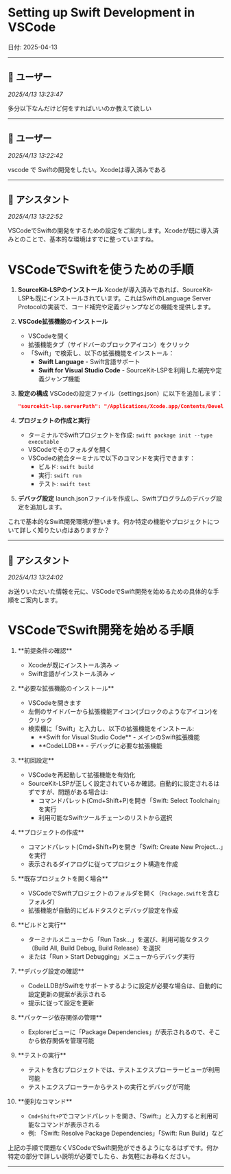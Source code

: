 # Setting up Swift Development in VSCode

日付: 2025-04-13

---

## 👤 ユーザー
*2025/4/13 13:23:47*

多分以下なんだけど何をすればいいのか教えて欲しい

---

## 👤 ユーザー
*2025/4/13 13:22:42*

vscode で Swiftの開発をしたい。Xcodeは導入済みである

---

## 🤖 アシスタント
*2025/4/13 13:22:52*

VSCodeでSwiftの開発をするための設定をご案内します。Xcodeが既に導入済みとのことで、基本的な環境はすでに整っていますね。

# VSCodeでSwiftを使うための手順

1. **SourceKit-LSPのインストール**
   Xcodeが導入済みであれば、SourceKit-LSPも既にインストールされています。これはSwiftのLanguage Server Protocolの実装で、コード補完や定義ジャンプなどの機能を提供します。

2. **VSCode拡張機能のインストール**
   - VSCodeを開く
   - 拡張機能タブ（サイドバーのブロックアイコン）をクリック
   - 「Swift」で検索し、以下の拡張機能をインストール：
     - **Swift Language** - Swift言語サポート
     - **Swift for Visual Studio Code** - SourceKit-LSPを利用した補完や定義ジャンプ機能

3. **設定の構成**
   VSCodeの設定ファイル（settings.json）に以下を追加します：
   ```json
   "sourcekit-lsp.serverPath": "/Applications/Xcode.app/Contents/Developer/Toolchains/XcodeDefault.xctoolchain/usr/bin/sourcekit-lsp"
   ```

4. **プロジェクトの作成と実行**
   - ターミナルでSwiftプロジェクトを作成: `swift package init --type executable`
   - VSCodeでそのフォルダを開く
   - VSCodeの統合ターミナルで以下のコマンドを実行できます：
     - ビルド: `swift build`
     - 実行: `swift run`
     - テスト: `swift test`

5. **デバッグ設定**
   launch.jsonファイルを作成し、Swiftプログラムのデバッグ設定を追加します。

これで基本的なSwift開発環境が整います。何か特定の機能やプロジェクトについて詳しく知りたい点はありますか？

---

## 🤖 アシスタント
*2025/4/13 13:24:02*

お送りいただいた情報を元に、VSCodeでSwift開発を始めるための具体的な手順をご案内します。

# VSCodeでSwift開発を始める手順

1. \*\*前提条件の確認\*\*
   - Xcodeが既にインストール済み ✓
   - Swift言語がインストール済み ✓

2. \*\*必要な拡張機能のインストール\*\*
   - VSCodeを開きます
   - 左側のサイドバーから拡張機能アイコン(ブロックのようなアイコン)をクリック
   - 検索欄に「Swift」と入力し、以下の拡張機能をインストール:
     - \*\*Swift for Visual Studio Code\*\* - メインのSwift拡張機能
     - \*\*CodeLLDB\*\* - デバッグに必要な拡張機能

3. \*\*初回設定\*\*
   - VSCodeを再起動して拡張機能を有効化
   - SourceKit-LSPが正しく設定されているか確認。自動的に設定されるはずですが、問題がある場合は:
     - コマンドパレット(Cmd+Shift+P)を開き「Swift: Select Toolchain」を実行
     - 利用可能なSwiftツールチェーンのリストから選択

4. \*\*プロジェクトの作成\*\*
   - コマンドパレット(Cmd+Shift+P)を開き「Swift: Create New Project...」を実行
   - 表示されるダイアログに従ってプロジェクト構造を作成

5. \*\*既存プロジェクトを開く場合\*\*
   - VSCodeでSwiftプロジェクトのフォルダを開く（`Package.swift`を含むフォルダ）
   - 拡張機能が自動的にビルドタスクとデバッグ設定を作成

6. \*\*ビルドと実行\*\*
   - ターミナルメニューから「Run Task...」を選び、利用可能なタスク（Build All, Build Debug, Build Release）を選択
   - または「Run &gt; Start Debugging」メニューからデバッグ実行

7. \*\*デバッグ設定の確認\*\*
   - CodeLLDBがSwiftをサポートするように設定が必要な場合は、自動的に設定更新の提案が表示される
   - 提示に従って設定を更新

8. \*\*パッケージ依存関係の管理\*\*
   - Explorerビューに「Package Dependencies」が表示されるので、そこから依存関係を管理可能

9. \*\*テストの実行\*\*
   - テストを含むプロジェクトでは、テストエクスプローラービューが利用可能
   - テストエクスプローラーからテストの実行とデバッグが可能

10. \*\*便利なコマンド\*\*
    - `Cmd+Shift+P`でコマンドパレットを開き、「Swift:」と入力すると利用可能なコマンドが表示される
    - 例: 「Swift: Resolve Package Dependencies」「Swift: Run Build」など

上記の手順で問題なくVSCodeでSwift開発ができるようになるはずです。何か特定の部分で詳しい説明が必要でしたら、お気軽にお尋ねください。

---

